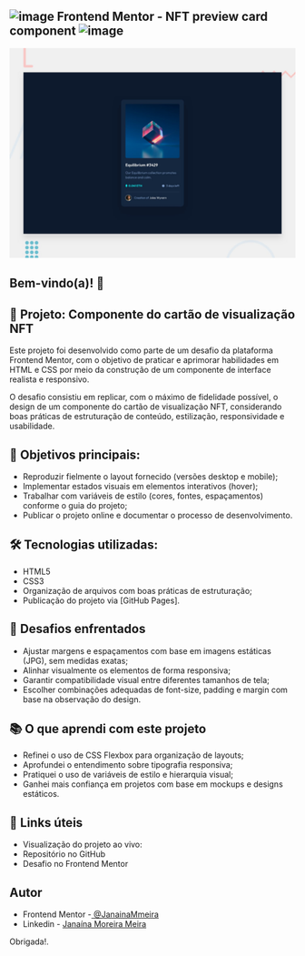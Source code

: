 
## ![image](https://github.com/user-attachments/assets/27334a9e-25b7-4a59-ab06-3c4de8bccc7f) Frontend Mentor - NFT preview card component ![image](https://github.com/user-attachments/assets/27334a9e-25b7-4a59-ab06-3c4de8bccc7f) 

![Design preview for the NFT preview card component coding challenge](./design/desktop-preview.jpg)

## Bem-vindo(a)! 👋

## 💼 Projeto: Componente do cartão de visualização NFT

Este projeto foi desenvolvido como parte de um desafio da plataforma Frontend Mentor, com o objetivo de praticar e aprimorar habilidades em HTML e CSS por meio da construção de um componente de interface realista e responsivo.

O desafio consistiu em replicar, com o máximo de fidelidade possível, o design de um componente do cartão de visualização NFT, considerando boas práticas de estruturação de conteúdo, estilização, responsividade e usabilidade.

## 🎯 Objetivos principais:

- Reproduzir fielmente o layout fornecido (versões desktop e mobile);
- Implementar estados visuais em elementos interativos (hover);
- Trabalhar com variáveis de estilo (cores, fontes, espaçamentos) conforme o guia do projeto;
- Publicar o projeto online e documentar o processo de desenvolvimento.

## 🛠️ Tecnologias utilizadas:
- HTML5
- CSS3
- Organização de arquivos com boas práticas de estruturação;
- Publicação do projeto via [GitHub Pages].

## 🚧 Desafios enfrentados

 - Ajustar margens e espaçamentos com base em imagens estáticas (JPG), sem medidas exatas;
 - Alinhar visualmente os elementos de forma responsiva;
 - Garantir compatibilidade visual entre diferentes tamanhos de tela;
 - Escolher combinações adequadas de font-size, padding e margin com base na observação do design.

## 📚 O que aprendi com este projeto

- Refinei o uso de CSS Flexbox para organização de layouts;
- Aprofundei o entendimento sobre tipografia responsiva;
- Pratiquei o uso de variáveis de estilo e hierarquia visual;
- Ganhei mais confiança em projetos com base em mockups e designs estáticos.

## 🔗 Links úteis
 - Visualização do projeto ao vivo: 
 - Repositório no GitHub
 - Desafio no Frontend Mentor

## Autor
- Frontend Mentor -[ @JanainaMmeira](https://www.frontendmentor.io/profile/JanainaMmeira)
- Linkedin - [Janaína Moreira Meira](https://www.linkedin.com/in/janaína-moreira-meira-ab1674a5/)

Obrigada!.
